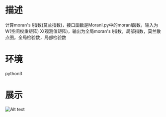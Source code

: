 # 描述
计算moran's I指数(莫兰指数)，接口函数是MoranI.py中的moranI函数，输入为W(空间权重矩阵) X(观测值矩阵)，输出为全局moran's I指数，局部指数，莫兰散点图，全局检验数，局部检验数
# 环境 
python3
# 展示
![Alt text](https://github.com/LiuChen-China/PythonFunctions/blob/master/MoranI/%E8%8E%AB%E5%85%B0%E6%95%A3%E7%82%B9%E5%9B%BE.png)
